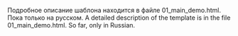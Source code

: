 Подробное описание шаблона находится в файле 01_main_demo.html. Пока только на русском.
A detailed description of the template is in the file 01_main_demo.html. So far, only in Russian.
